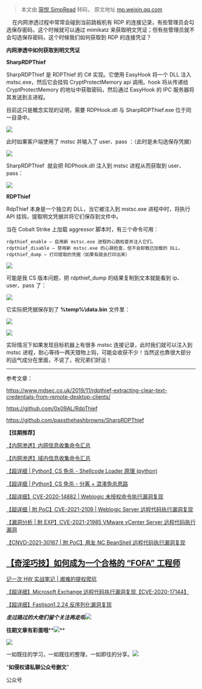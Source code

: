 > 本文由 [简悦 SimpRead](http://ksria.com/simpread/) 转码， 原文地址 [mp.weixin.qq.com](https://mp.weixin.qq.com/s/OyXONTmjDJME8x6o2-hXOA)

  

  

    在内网渗透过程中常常会碰到当前跳板机有 RDP 的连接记录，有些管理员会勾选保存密码，这个时候就可以通过 mimikatz 来获取明文凭证；但有些管理员就不会勾选保存密码，这个时候我们如何获取到 RDP 的连接凭证？

**内网渗透中如何获取到明文凭证‍**

**SharpRDPThief**

SharpRDPThief 是 RDPThief 的 C# 实现。它使用 EasyHook 将一个 DLL 注入 mstsc.exe，然后它会挂钩 CryptProtectMemory api 调用。hook 将从传递给 CryptProtectMemory 的地址中获取密码，然后通过 EasyHook 的 IPC 服务器将其发送到主进程。

目前这只是概念实现的证明，需要 RDPHook.dll 与 SharpRDPThief.exe 位于同一目录中。

![](https://mmbiz.qpic.cn/sz_mmbiz_png/dzeEUCA16LIu0Au1wRhzeUhr8CDW96hOibeUicDoqIATfzOYAQKRhmUZILQBgNWdsQ2rDIqlvaVr4VhC7IibaDMdA/640?wx_fmt=png)

此时如果客户端使用了 mstsc 并输入了 user、pass ：（此时是未勾选保存凭据）

![](https://mmbiz.qpic.cn/sz_mmbiz_png/dzeEUCA16LIu0Au1wRhzeUhr8CDW96hOiaXq2Xw1pajZougSg8Mc0Wibnj1B3UWqAEFcIR6F5yw72p2skkeZAQrg/640?wx_fmt=png)

SharpRDPThief  就会把 RDPhook.dll 注入到 mstsc 进程从而获取到 user、pass：  

![](https://mmbiz.qpic.cn/sz_mmbiz_png/dzeEUCA16LIu0Au1wRhzeUhr8CDW96hOaN9R3LfCkPlNNhyp9gBxfpNO1OfRatQ9mbEuRa0nxpS8picVjVwduPQ/640?wx_fmt=png)

**RDPThief**

RdpThief 本身是一个独立的 DLL，当它被注入到 mstsc.exe 进程中时，将执行 API 挂钩，提取明文凭据并将它们保存到文件中。

当在 Cobalt Strike 上加载 aggressor 脚本时，有三个命令可用：

```
rdpthief_enable – 启用新 mstsc.exe 进程的心跳检查并注入它们。
rdpthief_disable – 禁用新 mstsc.exe 的心跳检查，但不会卸载已加载的 DLL。
rdpthief_dump – 打印提取的凭据（如果有就会打印出来）
```

![](https://mmbiz.qpic.cn/sz_mmbiz_png/dzeEUCA16LIu0Au1wRhzeUhr8CDW96hOHhCCyH5cg2JNnPkibTHp8dU1HoOyCnlQtbzZ581uPEXFu7LsKUHUbIA/640?wx_fmt=png)

可能是我 CS 版本问题，把 rdpthief_dump 的结果复制到文本就能看到 ip、user、pass 了：  

![](https://mmbiz.qpic.cn/sz_mmbiz_png/dzeEUCA16LIu0Au1wRhzeUhr8CDW96hOoeoENDTulUBXpc5uyXcf8ftaOukg5DyvibIOkd5icpib3YYNhCvTHT0hQ/640?wx_fmt=png)

它实际把凭据保存到了 **%temp%\data.bin** 文件里：  

![](https://mmbiz.qpic.cn/sz_mmbiz_png/dzeEUCA16LIu0Au1wRhzeUhr8CDW96hOwGDzS40XFWqzCXewjiayiaBL1WwtVId2el3Bic61KwFMgkiamFq6wbgGFQ/640?wx_fmt=png)

![](https://mmbiz.qpic.cn/sz_mmbiz_png/dzeEUCA16LIu0Au1wRhzeUhr8CDW96hObAOuRpUr1bu3QxGMW5dVIxDhdsoQwp18UXFBB8RediaUbYgnEPKel4w/640?wx_fmt=png)

实际情况下如果发现目标机器上有很多 mstsc 连接记录，此时我们就可以注入到 mstsc 进程，耐心等待一两天猎物上钩，可能会收获不少！当然这也靠很大部分的运气成分在里面，不说了，祝兄弟们好运！

* * *

参考文章：  

https://www.mdsec.co.uk/2019/11/rdpthief-extracting-clear-text-credentials-from-remote-desktop-clients/

https://github.com/0x09AL/RdpThief

https://github.com/passthehashbrowns/SharpRDPThief

****【往期推荐】****  

[【内网渗透】内网信息收集命令汇总](http://mp.weixin.qq.com/s?__biz=MzI1NTM4ODIxMw==&mid=2247485796&idx=1&sn=8e78cb0c7779307b1ae4bd1aac47c1f1&chksm=ea37f63edd407f2838e730cd958be213f995b7020ce1c5f96109216d52fa4c86780f3f34c194&scene=21#wechat_redirect)  

[【内网渗透】域内信息收集命令汇总](http://mp.weixin.qq.com/s?__biz=MzI1NTM4ODIxMw==&mid=2247485855&idx=1&sn=3730e1a1e851b299537db7f49050d483&chksm=ea37f6c5dd407fd353d848cbc5da09beee11bc41fb3482cc01d22cbc0bec7032a5e493a6bed7&scene=21#wechat_redirect)

[【超详细 | Python】CS 免杀 - Shellcode Loader 原理 (python)](http://mp.weixin.qq.com/s?__biz=MzI1NTM4ODIxMw==&mid=2247486582&idx=1&sn=572fbe4a921366c009365c4a37f52836&chksm=ea37f32cdd407a3aea2d4c100fdc0a9941b78b3c5d6f46ba6f71e946f2c82b5118bf1829d2dc&scene=21#wechat_redirect)

[【超详细 | Python】CS 免杀 - 分离 + 混淆免杀思路](http://mp.weixin.qq.com/s?__biz=MzI1NTM4ODIxMw==&mid=2247486638&idx=1&sn=99ce07c365acec41b6c8da07692ffca9&chksm=ea37f3f4dd407ae28611d23b31c39ff1c8bc79762bfe2535f12d1b9d7a6991777b178a89b308&scene=21#wechat_redirect)  

[【超详细】CVE-2020-14882 | Weblogic 未授权命令执行漏洞复现](http://mp.weixin.qq.com/s?__biz=MzI1NTM4ODIxMw==&mid=2247485550&idx=1&sn=921b100fd0a7cc183e92a5d3dd07185e&chksm=ea37f734dd407e22cfee57538d53a2d3f2ebb00014c8027d0b7b80591bcf30bc5647bfaf42f8&scene=21#wechat_redirect)

[【超详细 | 附 PoC】CVE-2021-2109 | Weblogic Server 远程代码执行漏洞复现](http://mp.weixin.qq.com/s?__biz=MzI1NTM4ODIxMw==&mid=2247486517&idx=1&sn=34d494bd453a9472d2b2ebf42dc7e21b&chksm=ea37f36fdd407a7977b19d7fdd74acd44862517aac91dd51a28b8debe492d54f53b6bee07aa8&scene=21#wechat_redirect)

[【漏洞分析 | 附 EXP】CVE-2021-21985 VMware vCenter Server 远程代码执行漏洞](http://mp.weixin.qq.com/s?__biz=MzI1NTM4ODIxMw==&mid=2247487906&idx=1&sn=e35998115108336f8b7c6679e16d1d0a&chksm=ea37eef8dd4067ee13470391ded0f1c8e269f01bcdee4273e9f57ca8924797447f72eb2656b2&scene=21#wechat_redirect)

[【CNVD-2021-30167 | 附 PoC】用友 NC BeanShell 远程代码执行漏洞复现](http://mp.weixin.qq.com/s?__biz=MzI1NTM4ODIxMw==&mid=2247487897&idx=1&sn=6ab1eb2c83f164ff65084f8ba015ad60&chksm=ea37eec3dd4067d56adcb89a27478f7dbbb83b5077af14e108eca0c82168ae53ce4d1fbffabf&scene=21#wechat_redirect)  

[【奇淫巧技】如何成为一个合格的 “FOFA” 工程师](http://mp.weixin.qq.com/s?__biz=MzI1NTM4ODIxMw==&mid=2247485135&idx=1&sn=f872054b31429e244a6e56385698404a&chksm=ea37f995dd40708367700fc53cca4ce8cb490bc1fe23dd1f167d86c0d2014a0c03005af99b89&scene=21#wechat_redirect)
---------------------------------------------------------------------------------------------------------------------------------------------------------------------------------------------------------------------------------------------------

[记一次 HW 实战笔记 | 艰难的提权爬坑](http://mp.weixin.qq.com/s?__biz=MzI1NTM4ODIxMw==&mid=2247484991&idx=2&sn=5368b636aed77ce455a1e095c63651e4&chksm=ea37f965dd407073edbf27256c022645fe2c0bf8b57b38a6000e5aeb75733e10815a4028eb03&scene=21#wechat_redirect)

[【超详细】Microsoft Exchange 远程代码执行漏洞复现【CVE-2020-17144】](http://mp.weixin.qq.com/s?__biz=MzI1NTM4ODIxMw==&mid=2247485992&idx=1&sn=18741504243d11833aae7791f1acda25&chksm=ea37f572dd407c64894777bdf77e07bdfbb3ada0639ff3a19e9717e70f96b300ab437a8ed254&scene=21#wechat_redirect)

[【超详细】Fastjson1.2.24 反序列化漏洞复现](http://mp.weixin.qq.com/s?__biz=MzI1NTM4ODIxMw==&mid=2247484991&idx=1&sn=1178e571dcb60adb67f00e3837da69a3&chksm=ea37f965dd4070732b9bbfa2fe51a5fe9030e116983a84cd10657aec7a310b01090512439079&scene=21#wechat_redirect)

_**走过路过的大佬们留个关注再走呗**_![](https://mmbiz.qpic.cn/mmbiz_png/7D2JPvxqDTEATexewVNVf8bbPg7wC3a3KR1oG1rokLzsfV9vUiaQK2nGDIbALKibe5yauhc4oxnzPXRp9cFsAg4Q/640?wx_fmt=png)

**往期文章有彩蛋哦****![](https://mmbiz.qpic.cn/mmbiz_png/7D2JPvxqDTHtVfEjbedItbDdJTEQ3F7vY8yuszc8WLjN9RmkgOG0Jp7QAfTxBMWU8Xe4Rlu2M7WjY0xea012OQ/640?wx_fmt=png)**  

![](https://mmbiz.qpic.cn/mmbiz_png/7D2JPvxqDTECbvcv6VpkwD7BV8iaiaWcXbahhsa7k8bo1PKkLXXGlsyC6CbAmE3hhSBW5dG65xYuMmR7PQWoLSFA/640?wx_fmt=png)

一如既往的学习，一如既往的整理，一如即往的分享。![](https://mmbiz.qpic.cn/mmbiz_png/p5qELRDe5icl7QVywL8iaGT0QBGpOwgD1IwN0z9JicTRvzvnsJicNRr2gRvJib6jKojzC5CJJsFPkEbZQJ999HrH5Gw/640?wx_fmt=png)  

“**如侵权请私聊公众号删文**”

公众号